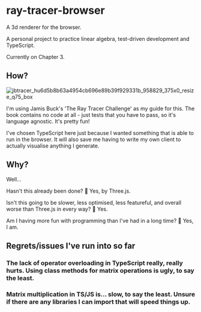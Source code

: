 # ray-tracer-browser
A 3d renderer for the browser. 

A personal project to practice linear algebra, test-driven development and TypeScript.

Currently on Chapter 3.


## How?

![jbtracer_hu6d5b8b63a4954cb696e89b39f929331b_958829_375x0_resize_q75_box](https://user-images.githubusercontent.com/96100043/231012265-9fef0cae-2c2e-46ff-bed7-893515e5db18.jpg)

I'm using Jamis Buck's 'The Ray Tracer Challenge' as my guide for this.
The book contains no code at all - just tests that you have to pass, so it's language agnostic. 
It's pretty fun!

I've chosen TypeScript here just because I wanted something that is able to run in the browser. It will also save me having to write my own client to actually visualise anything I generate.

## Why?

Well...

Hasn't this already been done? 🤡 Yes, by Three.js.

Isn't this going to be slower, less optimised, less featureful, and overall worse than Three.js in every way? 🤡 Yes.

Am I having more fun with programming than I've had in a long time? 💪 Yes, I am.

## Regrets/issues I've run into so far

### The lack of operator overloading in TypeScript really, really hurts. Using class methods for matrix operations is ugly, to say the least.

### Matrix multiplication in TS/JS is... slow, to say the least. Unsure if there are any libraries I can import that will speed things up.
